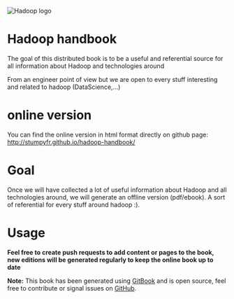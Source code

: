 ![Hadoop logo](http://hadoop.apache.org/images/hadoop-logo.jpg)

# Hadoop handbook

The goal of this distributed book is to be a useful and referential source for all information about Hadoop and technologies around

From an engineer point of view but we are open to every stuff interesting and related to hadoop (DataScience,...)

# online version

You can find the online version in html format directly on github page: http://stumpyfr.github.io/hadoop-handbook/

# Goal

Once we will have collected a lot of useful information about Hadoop and all technologies around, we will generate an offline version (pdf/ebook). A sort of referential for every stuff around hadoop :).

# Usage

**Feel free to create push requests to add content or pages to the book, new editions will be generated regularly to keep the online book up to date**

**Note:** This book has been generated using [GitBook](http://www.gitbook.io) and is open source, feel free to contribute or signal issues on [GitHub](https://github.com/GitbookIO/javascript).


